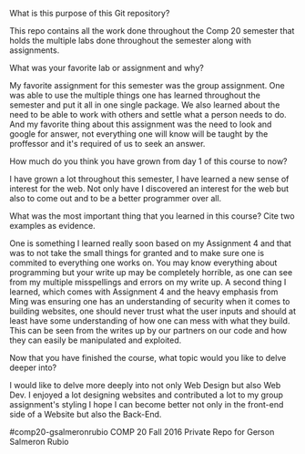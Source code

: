 What is this purpose of this Git repository?

This repo contains all the work done throughout the Comp 20 semester that holds the multiple labs 
done throughout the semester along with assignments.

What was your favorite lab or assignment and why?

My favorite assignment for this semester was the group assignment. One was able to use the multiple 
things one has learned throughout the semester and put it all in one single package. We also learned 
about the need to be able to work with others and settle what a person needs to do. And my favorite
thing about this assignment was the need to look and google for answer, not everything one will
know will be taught by the proffessor and it's required of us to seek an answer.

How much do you think you have grown from day 1 of this course to now?

I have grown a lot throughout this semester, I have learned a new sense of interest for the web.
Not only have I discovered an interest for the web but also to come out and to be a better 
programmer over all.

What was the most important thing that you learned in this course? Cite two examples as evidence.

One is something I learned really soon based on my Assignment 4 and that was to not take the 
small things for granted and to make sure one is commited to everything one works on. You may
know everything about programming but your write up may be completely horrible, as one can 
see from my multiple misspellings and errors on my write up. A second 
thing I learned, which comes with Assignment 4 and the heavy emphasis from Ming was ensuring
one has an understanding of security when it comes to building websites, one should
never trust what the user inputs and should at least have some understanding of how
one can mess with what they build. This can be seen from the writes up by our partners 
on our code and how they can easily be manipulated and exploited.

Now that you have finished the course, what topic would you like to delve deeper into?

I would like to delve more deeply into not only Web Design but also Web Dev. I enjoyed 
a lot designing websites and contributed a lot to my group assignment's styling I hope
I can become better not only in the front-end side of a Website but also the Back-End.

#comp20-gsalmeronrubio
COMP 20 Fall 2016 Private Repo for Gerson Salmeron Rubio
